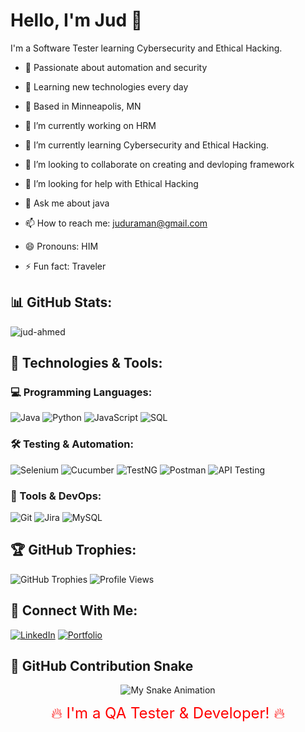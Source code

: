 
# Hello, I'm Jud 👋

I'm a Software Tester learning Cybersecurity and Ethical Hacking.  
- 🔹 Passionate about automation and security  
- 🔹 Learning new technologies every day  
- 🔹 Based in Minneapolis, MN  



- 🔭 I’m currently working on HRM
- 🌱 I’m currently learning Cybersecurity and Ethical Hacking.  
- 👯 I’m looking to collaborate on creating and devloping framework
- 🤔 I’m looking for help with Ethical Hacking
- 💬 Ask me about java
- 📫 How to reach me: juduraman@gmail.com
- 😄 Pronouns: HIM
- ⚡ Fun fact: Traveler


## 📊 GitHub Stats:
![jud-ahmed](https://github-readme-stats.vercel.app/api?username=jud-ahmed&show_icons=true&theme=dark)

## 🚀 Technologies & Tools:

### 💻 Programming Languages:
![Java](https://img.shields.io/badge/Java-ED8B00?style=for-the-badge&logo=java&logoColor=white)
![Python](https://img.shields.io/badge/Python-3776AB?style=for-the-badge&logo=python&logoColor=white)
![JavaScript](https://img.shields.io/badge/JavaScript-F7DF1E?style=for-the-badge&logo=javascript&logoColor=black)
![SQL](https://img.shields.io/badge/SQL-4479A1?style=for-the-badge&logo=sqlite&logoColor=white)

### 🛠️ Testing & Automation:
![Selenium](https://img.shields.io/badge/Selenium-43B02A?style=for-the-badge&logo=selenium&logoColor=white)
![Cucumber](https://img.shields.io/badge/Cucumber-23D96C?style=for-the-badge&logo=cucumber&logoColor=white)
![TestNG](https://img.shields.io/badge/TestNG-FF6C37?style=for-the-badge&logo=testng&logoColor=white)
![Postman](https://img.shields.io/badge/Postman-FF6C37?style=for-the-badge&logo=postman&logoColor=white)
![API Testing](https://img.shields.io/badge/API%20Testing-0052CC?style=for-the-badge&logo=postman&logoColor=white)

### 📌 Tools & DevOps:
![Git](https://img.shields.io/badge/Git-F05032?style=for-the-badge&logo=git&logoColor=white)
![Jira](https://img.shields.io/badge/Jira-0052CC?style=for-the-badge&logo=jira&logoColor=white)
![MySQL](https://img.shields.io/badge/MySQL-4479A1?style=for-the-badge&logo=mysql&logoColor=white)

## 🏆 GitHub Trophies:
![GitHub Trophies](https://github-profile-trophy.vercel.app/?username=jud-ahmed&theme=radical)
![Profile Views](https://komarev.com/ghpvc/?username=jud-ahmed&color=blue)
## 🔗 Connect With Me:
[![LinkedIn](https://img.shields.io/badge/LinkedIn-blue?style=for-the-badge&logo=linkedin)](https://linkedin.com/in/jud)
[![Portfolio](https://img.shields.io/badge/Portfolio-ff69b4?style=for-the-badge)](https://jud-ahmed.com)

## 🐍 GitHub Contribution Snake

<div align="center">
  <img src="my-snake/my-snake.svg" alt="My Snake Animation" />
</div>
<p align="center">
  <span style="color:red; font-size:24px;">
    <blink> 🔥 I'm a QA Tester & Developer! 🔥 </blink>
  </span>
</p>


